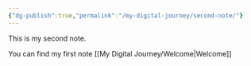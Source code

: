 ```yaml
---
{"dg-publish":true,"permalink":"/my-digital-journey/second-note/"}
---
```



This is my second note.

You can find my first note [[My Digital Journey/Welcome\|Welcome]]

